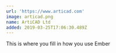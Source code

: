 ```yaml
---
url: 'https://www.articad.com'
image: articad.png
name: ArtiCAD Ltd
added: 2019-03-25T17:06:30.489Z
---
```

This is where you fill in how you use Ember
